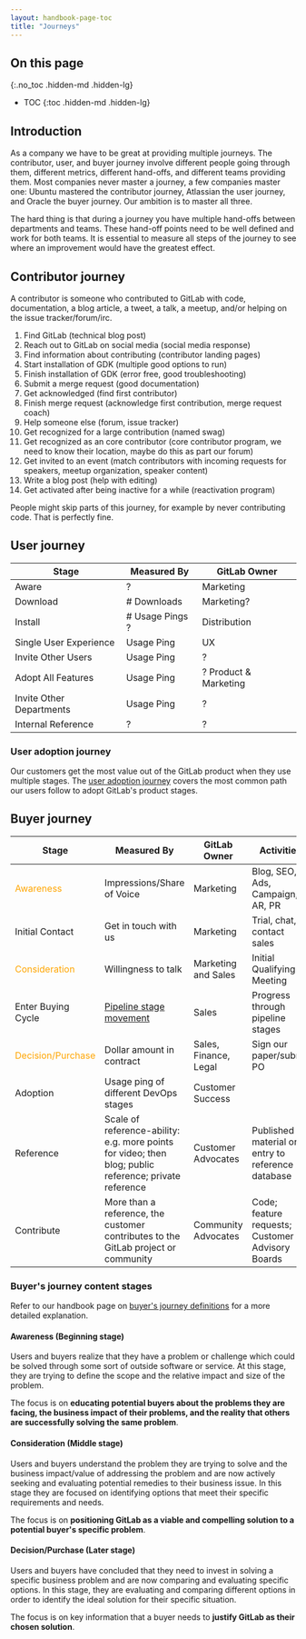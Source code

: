 ```yaml
---
layout: handbook-page-toc
title: "Journeys"
---
```


## On this page
{:.no_toc .hidden-md .hidden-lg}

- TOC
{:toc .hidden-md .hidden-lg}

## Introduction

As a company we have to be great at providing multiple journeys.
The contributor, user, and buyer journey involve different people going through them, different metrics, different hand-offs, and different teams providing them.
Most companies never master a journey, a few companies master one: Ubuntu mastered the contributor journey, Atlassian the user journey, and Oracle the buyer journey.
Our ambition is to master all three.

The hard thing is that during a journey you have multiple hand-offs between departments and teams.
These hand-off points need to be well defined and work for both teams.
It is essential to measure all steps of the journey to see where an improvement would have the greatest effect.

## Contributor journey

A contributor is someone who contributed to GitLab with code, documentation, a blog article, a tweet, a talk, a meetup, and/or helping on the issue tracker/forum/irc.

1. Find GitLab (technical blog post)
1. Reach out to GitLab on social media (social media response)
1. Find information about contributing (contributor landing pages)
1. Start installation of GDK (multiple good options to run)
1. Finish installation of GDK (error free, good troubleshooting)
1. Submit a merge request (good documentation)
1. Get acknowledged (find first contributor)
1. Finish merge request (acknowledge first contribution, merge request coach)
1. Help someone else (forum, issue tracker)
1. Get recognized for a large contribution (named swag)
1. Get recognized as an core contributor (core contributor program, we need to know their location, maybe do this as part our forum)
1. Get invited to an event (match contributors with incoming requests for speakers, meetup organization, speaker content)
1. Write a blog post (help with editing)
1. Get activated after being inactive for a while (reactivation program)

People might skip parts of this journey, for example by never contributing code. That is perfectly fine.

## User journey

| Stage                    | Measured By     | GitLab Owner          |
|--------------------------|-----------------|-----------------------|
| Aware                    | ?               | Marketing             |
| Download                 | # Downloads     | Marketing?            |
| Install                  | # Usage Pings ? | Distribution          |
| Single User Experience   | Usage Ping      | UX                    |
| Invite Other Users       | Usage Ping      | ?                     |
| Adopt All Features       | Usage Ping      | ? Product & Marketing |
| Invite Other Departments | Usage Ping      | ?                     |
| Internal Reference       | ?               | ?                     |

### User adoption journey

Our customers get the most value out of the GitLab product when they use multiple stages. The [user adoption journey](https://about.gitlab.com/handbook/product/product-principles/#multi-feature-usage-adoption-journey) covers the most common path our users follow to adopt GitLab's product stages.

## Buyer journey

| Stage              | Measured By                                                                                            | GitLab Owner          | Activities                                        |
|--------------------|--------------------------------------------------------------------------------------------------------|-----------------------|---------------------------------------------------|
|<span style="color: orange">Awareness</span>|  Impressions/Share of Voice                                                    | Marketing             | Blog, SEO, Ads, Campaign, AR, PR                  |
| Initial Contact    | Get in touch with us                                                                                   | Marketing             | Trial, chat, or contact sales                     |
|<span style="color: orange">Consideration</span>  | Willingness to talk                                                      | Marketing and Sales   | Initial Qualifying Meeting                    |
| Enter Buying Cycle | [Pipeline stage movement](/handbook/business-technology/#opportunity-stages)                                  | Sales                 | Progress through pipeline stages                  |
|<span style="color: orange">Decision/Purchase</span>       | Dollar amount in contract                                                | Sales, Finance, Legal | Sign our paper/submit PO                          |
| Adoption           | Usage ping of different DevOps stages                                                                  | Customer Success      |                                                   |
| Reference          | Scale of reference-ability: e.g. more points for video; then blog; public reference; private reference | Customer Advocates    | Published material or entry to reference database |
| Contribute         | More than a reference, the customer contributes to the GitLab project or community                     | Community Advocates   | Code; feature requests; Customer Advisory Boards  |

### Buyer's journey content stages

Refer to our handbook page on [buyer's journey definitions](/handbook/marketing/brand-and-product-marketing/content/#content-stage--buyers-journey-definitions) for a more detailed explanation.

#### Awareness (Beginning stage)
Users and buyers realize that they have a problem or challenge which could be solved through some sort of outside software or service.  At this stage, they are trying to define the scope and the relative impact and size of the problem.

The focus is on **educating potential buyers about the problems they are facing, the business impact of their problems, and the reality that others are successfully solving the same problem**.

#### Consideration (Middle stage)
Users and buyers understand the problem they are trying to solve and the business impact/value of addressing the problem and are now actively seeking and evaluating potential remedies to their business issue. In this stage they are focused on identifying options that meet their specific requirements and needs.

The focus is on **positioning GitLab as a viable and compelling solution to a potential buyer's specific problem**.  

#### Decision/Purchase (Later stage)
Users and buyers have concluded that they need to invest in solving a specific business problem and are now comparing and evaluating specific options.  In this stage, they are evaluating and comparing different options in order to identify the ideal solution for their specific situation.

The focus is on key information that a buyer needs to **justify GitLab as their chosen solution**.

